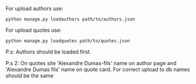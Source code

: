 For upload authors use:

```python manage.py loadauthors path/to/authors.json```

For upload quotes use:

```python manage.py loadquotes path/to/quotes.json```

P.s: Authors should be loaded first.

P.s 2: On quotes site 'Alexandre Dumas-fils' name on author page and 'Alexandre Dumas fils' name on quote card. 
For correct upload to db names should be the same  